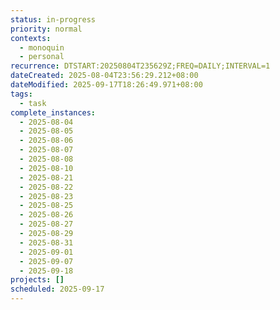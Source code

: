 ```yaml
---
status: in-progress
priority: normal
contexts:
  - monoquin
  - personal
recurrence: DTSTART:20250804T235629Z;FREQ=DAILY;INTERVAL=1
dateCreated: 2025-08-04T23:56:29.212+08:00
dateModified: 2025-09-17T18:26:49.971+08:00
tags:
  - task
complete_instances:
  - 2025-08-04
  - 2025-08-05
  - 2025-08-06
  - 2025-08-07
  - 2025-08-08
  - 2025-08-10
  - 2025-08-21
  - 2025-08-22
  - 2025-08-23
  - 2025-08-25
  - 2025-08-26
  - 2025-08-27
  - 2025-08-29
  - 2025-08-31
  - 2025-09-01
  - 2025-09-07
  - 2025-09-18
projects: []
scheduled: 2025-09-17
---
```


